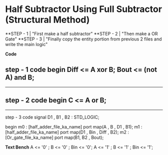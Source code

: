 # Half Subtractor Using Full Subtractor (Structural Method)

**STEP - 1 | "First make a half subtractor" 
**STEP - 2 | "Then make a OR Gate" 
**STEP - 3 | "Finally copy the entity portion from previous 2 files and write the main logic"

**Code**

step - 1 code
begin
Diff <= A xor B;
Bout <=  (not A) and B;
-------------------------
-------------------------
step - 2 code
begin
C <= A or B;
-------------------------
-------------------------
step - 3 code
signal D1 , B1 , B2 : STD_LOGIC;

begin
m0 : [half_adder_file_ka_name] port map(A , B , D1 , B1);
m1 : [half_adder_file_ka_name] port map(D1 , Bin , Diff , B2);
m2 : [Or_gate_file_ka_name] port map(B1, B2 , Bout);

**Text Bench**
A <= '0' ; B <= '0' ; Bin <= '0';
A <= '1' ; B <= '1' ; Bin <= '1';

